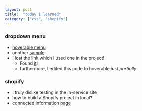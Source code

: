 ```yaml
---
layout: post
title:  "today I learned"
category: ["css", "shopify"]
---
```

### dropdown menu
- [hoverable menu](https://www.w3schools.com/css/tryit.asp?filename=trycss_dropdown_text)
- another [sample](https://johnmorrisonline.com/pure-html-and-css-dropdown-menu/)
- I lost the link which I used one in the project!
    - Found [it](https://codepen.io/mbdavid/pen/xGLaBJ)!
    - furthermore, I edited this code to hoverable *just partially*

### shopify
- I truly dislike testing in the in-service site
- how to build a Shopify project in local?
- connected information [page](https://www.shopify.com/partners/blog/95401862-3-simple-steps-for-setting-up-a-local-shopify-theme-development-environment)